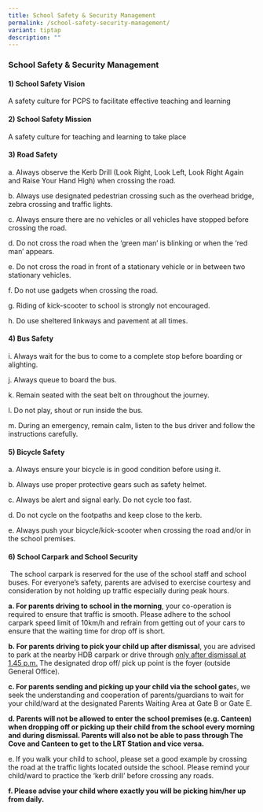```yaml
---
title: School Safety & Security Management
permalink: /school-safety-security-management/
variant: tiptap
description: ""
---
```

<h3>School Safety &amp; Security Management</h3>
<h4>1) School Safety Vision</h4>
<p>A safety culture for PCPS to facilitate effective teaching and learning</p>
<h4>2) School Safety Mission</h4>
<p>A safety culture for teaching and learning to take place</p>
<h4>3) Road Safety</h4>
<p>a. Always observe the Kerb Drill (Look Right, Look Left, Look Right Again
and Raise Your Hand High) when crossing the road.</p>
<p>b. Always use designated pedestrian crossing such as the overhead bridge,
zebra crossing and traffic lights.</p>
<p>c. Always ensure there are no vehicles or all vehicles have stopped before
crossing the road.</p>
<p>d. Do not cross the road when the ‘green man’ is blinking or when the
‘red man’ appears.</p>
<p>e. Do not cross the road in front of a stationary vehicle or in between
two stationary vehicles.</p>
<p>f. Do not use gadgets when crossing the road.</p>
<p>g. Riding of kick-scooter to school is strongly not encouraged.</p>
<p>h. Do use sheltered linkways and pavement at all times.</p>
<h4>4) Bus Safety</h4>
<p>i. Always wait for the bus to come to a complete stop before boarding
or alighting.</p>
<p>j. Always queue to board the bus.</p>
<p>k. Remain seated with the seat belt on throughout the journey.</p>
<p>l. Do not play, shout or run inside the bus.</p>
<p>m. During an emergency, remain calm, listen to the bus driver and follow
the instructions carefully.</p>
<h4>5) Bicycle Safety</h4>
<p>a. Always ensure your bicycle is in good condition before using it.</p>
<p>b. Always use proper protective gears such as safety helmet.</p>
<p>c. Always be alert and signal early. Do not cycle too fast.</p>
<p>d. Do not cycle on the footpaths and keep close to the kerb.</p>
<p>e. Always push your bicycle/kick-scooter when crossing the road and/or
in the school premises.</p>
<h4>6) School Carpark and School Security</h4>
<p>&nbsp;The school carpark is reserved for the use of the school staff and
school buses. For everyone’s safety, parents are advised to exercise courtesy
and consideration by not holding up traffic especially during peak hours.</p>
<p><strong>a. For parents driving to school in the morning</strong>, your
co-operation is required to ensure that traffic is smooth. Please adhere
to the school carpark speed limit of 10km/h and refrain from getting out
of your cars to ensure that the waiting time for drop off is short.</p>
<p><strong>b. For parents driving to pick your child up after dismissal</strong>,
you are advised to park at the nearby HDB carpark or drive through <u>only after dismissal at 1.45 p.m.</u> The
designated drop off/ pick up point is the foyer (outside General Office).</p>
<p><strong>c. For parents sending and picking up your child via the school gate</strong>s,
we seek the understanding and cooperation of parents/guardians to wait
for your child/ward at the designated Parents Waiting Area at Gate B or
Gate E.</p>
<p><strong>d. Parents will not be allowed to enter the school premises (e.g. Canteen) when dropping off or picking up their child from the school every morning and during dismissal. Parents will also not be able to pass through The Cove and Canteen to get to the LRT Station and vice versa.</strong>
</p>
<p>e.<strong> </strong>If you walk your child to school, please set a good
example by crossing the road at the traffic lights located outside the
school. Please remind your child/ward to practice the ‘kerb drill’ before
crossing any roads.</p>
<p><strong>f. Please advise your child where exactly you will be picking him/her up from daily.</strong>
</p>
<p><strong><br></strong>
</p>
